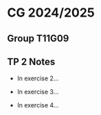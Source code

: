 # CG 2024/2025

## Group T11G09

## TP 2 Notes

- In exercise 2...

- In exercise 3...

- In exercise 4...
